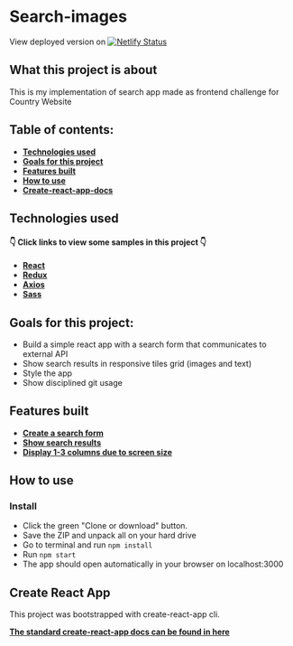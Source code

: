 # Search-images
View deployed version on [![Netlify Status](https://api.netlify.com/api/v1/badges/6311bbfa-eaa2-406f-9558-6f35773826e4/deploy-status)](https://search-images-ed.netlify.com/)


## What this project is about
  This is my implementation of search app made as frontend challenge for Country Website

  ## Table of contents:


- **[Technologies used](#technologies-used)**
- **[Goals for this project](#goals-for-this-project)**
- **[Features built](#features-built)**
- **[How to use](#how-to-use)**
- **[Create-react-app-docs](#create-react-app)**

## Technologies used

#### 👇 Click links to view some samples in this project 👇

- **[React](./src/components/Form/FormContainer.js)**
- **[Redux](./src/reducers/images.js)**
- **[Axios](./src/actions/images.js)**
- **[Sass](./src/components/Tile/TileContainer.scss)**

## Goals for this project: 
- Build a simple react app with a search form that communicates to external API
- Show search results in responsive tiles grid (images and text)
- Style the app
- Show disciplined git usage

## Features built
- **[Create a search form ](./src/components/Form/FormContainer.js)**
- **[Show search results ](./src/components/Tile/TileContainer.js)**
- **[Display 1-3 columns due to screen size](./src/components/Tile/TileContainer.scss)**

## How to use
### Install
- Click the green "Clone or download" button.
- Save the ZIP and unpack all on your hard drive
- Go to terminal and run `npm install`
- Run `npm start`
- The app should open automatically in your browser on localhost:3000


## Create React App

This project was bootstrapped with create-react-app cli.

**[The standard create-react-app docs can be found in here](./create-react-app-docs.md)**